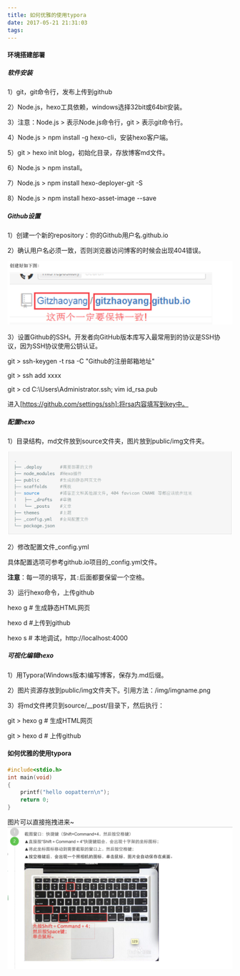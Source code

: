 ```yaml
---
title: 如何优雅的使用typora
date: 2017-05-21 21:31:03
tags:
---
```


#### 环境搭建部署

##### 软件安装

1）git，git命令行，发布上传到github

2）Node.js，hexo工具依赖，windows选择32bit或64bit安装。

3）注意：Node.js > 表示Node.js命令行，git > 表示git命令行。

4）Node.js > npm install -g hexo-cli，安装hexo客户端。

5）git > hexo init blog，初始化目录，存放博客md文件。

6）Node.js > npm install。

7）Node.js > npm install hexo-deployer-git -S

8）Node.js > npm install hexo-asset-image --save

##### Github设置

1）创建一个新的repository：你的Github用户名.github.io

2）确认用户名必须一致，否则浏览器访问博客的时候会出现404错误。

 ![gitname](/img/gitname.png)

3）设置Github的SSH。开发者向GitHub版本库写入最常用到的协议是SSH协议，因为SSH协议使用公钥认证。

git > ssh-keygen -t rsa -C  "Github的注册邮箱地址"

git > ssh add xxxx

git > cd C:\Users\Administrator\.ssh\; vim id_rsa.pub

进入[https://github.com/settings/ssh]:将rsa内容填写到key中。

##### 配置hexo

1）目录结构，md文件放到source文件夹，图片放到public/img文件夹。

 ![hexodir](img/hexodir.png)

2）修改配置文件_config.yml

具体配置选项可参考github.io项目的_config.yml文件。

**注意**：每一项的填写，其`:`后面都要保留一个空格。

3）运行hexo命令，上传github

hexo g # 生成静态HTML网页

hexo d #上传到github

hexo s # 本地调试，http://localhost:4000

##### 可视化编辑hexo

1）用Typora(Windows版本)编写博客，保存为.md后缀。

2）图片资源存放到public/img文件夹下。引用方法：/img/imgname.png

3）将md文件拷贝到source/__post/目录下，然后执行：

git > hexo g # 生成HTML网页

git > hexo d # 上传github

#### 如何优雅的使用typora

```c++
#include<stdio.h>
int main(void)
{
    printf("hello oopattern\n");
    return 0;
}
```

图片可以直接拖拽进来~  ![jieping](img/jieping.png)



